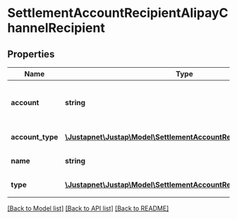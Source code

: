 # SettlementAccountRecipientAlipayChannelRecipient

## Properties
Name | Type | Description | Notes
------------ | ------------- | ------------- | -------------
**account** | **string** | 支付宝账号，账号ID或者登录邮箱 | 
**account_type** | [**\Justapnet\Justap\Model\SettlementAccountRecipientAccountType**](SettlementAccountRecipientAccountType.md) | 支付宝账号类型 | 
**name** | **string** | 支付宝账号真实姓名 | 
**type** | [**\Justapnet\Justap\Model\SettlementAccountRecipientRecipientType**](SettlementAccountRecipientRecipientType.md) | 支付宝账号类型 | 

[[Back to Model list]](../README.md#documentation-for-models) [[Back to API list]](../README.md#documentation-for-api-endpoints) [[Back to README]](../README.md)



